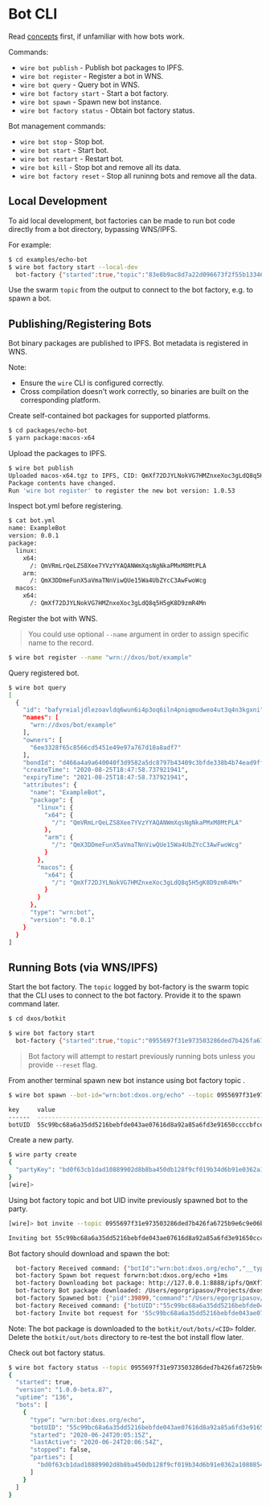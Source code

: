 # Bot CLI

Read [concepts](https://github.com/dxos/sdk/tree/master/packages/botkit) first, if unfamiliar with how bots work.

Commands:

* `wire bot publish` - Publish bot packages to IPFS.
* `wire bot register` - Register a bot in WNS.
* `wire bot query` - Query bot in WNS.
* `wire bot factory start` - Start a bot factory.
* `wire bot spawn` - Spawn new bot instance.
* `wire bot factory status` - Obtain bot factory status.

Bot management commands: 

* `wire bot stop` - Stop bot.
* `wire bot start` - Start bot.
* `wire bot restart` - Restart bot.
* `wire bot kill` - Stop bot and remove all its data.
* `wire bot factory reset` - Stop all runinng bots and remove all the data.

## Local Development

To aid local development, bot factories can be made to run bot code directly from a bot directory, bypassing WNS/IPFS.

For example:

```bash
$ cd examples/echo-bot
$ wire bot factory start --local-dev
  bot-factory {"started":true,"topic":"83e8b9ac8d7a22d096673f2f55b13346f225fd060fe869fab9c26042716753b5","peerId":"83e8b9ac8d7a22d096673f2f55b13346f225fd060fe869fab9c26042716753b5","localDev":true}
```

Use the swarm `topic` from the output to connect to the bot factory, e.g. to spawn a bot.

## Publishing/Registering Bots

Bot binary packages are published to IPFS. Bot metadata is registered in WNS.

Note:
* Ensure the `wire` CLI is configured correctly.
* Cross compilation doesn't work correctly, so binaries are built on the corresponding platform.


Create self-contained bot packages for supported platforms.

```bash
$ cd packages/echo-bot
$ yarn package:macos-x64
```

Upload the packages to IPFS.

```bash
$ wire bot publish
Uploaded macos-x64.tgz to IPFS, CID: QmXf72DJYLNokVG7HMZnxeXoc3gLdQ8q5H5gK8D9zmR4Mn
Package contents have changed.
Run 'wire bot register' to register the new bot version: 1.0.53
```

Inspect bot.yml before registering.

```bash
$ cat bot.yml
name: ExampleBot
version: 0.0.1
package:
  linux:
    x64:
      /: QmVRmLrQeLZS8Xee7YVzYYAQANWmXqsNgNkaPMxM8MtPLA
    arm:
      /: QmX3DDmeFunX5aVmaTNnViwQUe15Wa4UbZYcC3AwFwoWcg
  macos:
    x64:
      /: QmXf72DJYLNokVG7HMZnxeXoc3gLdQ8q5H5gK8D9zmR4Mn
```

Register the bot with WNS.

> You could use optional `--name` argument in order to assign specific name to the record.

```bash
$ wire bot register --name "wrn://dxos/bot/example"
```

Query registered bot.

```bash
$ wire bot query
[
  {
    "id": "bafyreialjdlezoavldq6wun6i4p3oq6iln4pniqmodweo4ut3q4n3kgxni",
    "names": [
      "wrn://dxos/bot/example"
    ],
    "owners": [
      "6ee3328f65c8566cd5451e49e97a767d10a8adf7"
    ],
    "bondId": "d466a4a9a640040f3d9582a5dc8797b43409c3bfde338b4b74ead9ffa225b494",
    "createTime": "2020-08-25T18:47:58.737921941",
    "expiryTime": "2021-08-25T18:47:58.737921941",
    "attributes": {
      "name": "ExampleBot",
      "package": {
        "linux": {
          "x64": {
            "/": "QmVRmLrQeLZS8Xee7YVzYYAQANWmXqsNgNkaPMxM8MtPLA"
          },
          "arm": {
            "/": "QmX3DDmeFunX5aVmaTNnViwQUe15Wa4UbZYcC3AwFwoWcg"
          }
        },
        "macos": {
          "x64": {
            "/": "QmXf72DJYLNokVG7HMZnxeXoc3gLdQ8q5H5gK8D9zmR4Mn"
          }
        }
      },
      "type": "wrn:bot",
      "version": "0.0.1"
    }
  }
]
```

## Running Bots (via WNS/IPFS)

Start the bot factory. The `topic` logged by bot-factory is the swarm topic that the CLI uses to connect to the bot factory. Provide it to the spawn command later.

```bash
$ cd dxos/botkit

$ wire bot factory start
  bot-factory {"started":true,"topic":"0955697f31e973503286ded7b426fa6725b9e6c9e06ba112f537467b0a1beb1e","peerId":"0955697f31e973503286ded7b426fa6725b9e6c9e06ba112f537467b0a1beb1e","localDev":false}
```
> Bot factory will attempt to restart previously running bots unless you provide `--reset` flag.

From another terminal spawn new bot instance using bot factory topic .

```bash
$ wire bot spawn --bot-id="wrn:bot:dxos.org/echo" --topic 0955697f31e973503286ded7b426fa6725b9e6c9e06ba112f537467b0a1beb1e

key     value
------  ----------------------------------------------------------------
botUID  55c99bc68a6a35dd5216bebfde043ae07616d8a92a85a6fd3e91650ccccbfcef
```

Create a new party.

```bash
$ wire party create
{
  "partyKey": "bd0f63cb1dad10889902d8b8ba450db128f9cf019b34d6b91e0362a108085483"
}
[wire]>
```

Using bot factory topic and bot UID invite previously spawned bot to the party.

```bash
[wire]> bot invite --topic 0955697f31e973503286ded7b426fa6725b9e6c9e06ba112f537467b0a1beb1e --bot-uid 55c99bc68a6a35dd5216bebfde043ae07616d8a92a85a6fd3e91650ccccbfcef

Inviting bot 55c99bc68a6a35dd5216bebfde043ae07616d8a92a85a6fd3e91650ccccbfcef to join 'bd0f63cb1dad10889902d8b8ba450db128f9cf019b34d6b91e0362a108085483' party with invitation: {"swarmKey":"c05c32751bb1a70fe70d801e4101c706c729f1bdf622f14cd3e9721effe1a2e8","invitation":"784cf2ab3ce3bb1be56dec738b9ab1d8a020cc95a54b619acdd084471f3ae154","hash":"3d36a6188a28a22f4b8f794ee9433cce6ca1b9b3"}
```

Bot factory should download and spawn the bot:

```bash
  bot-factory Received command: {"botId":"wrn:bot:dxos.org/echo","__type_url":"dxos.protocol.bot.Spawn"} +3m
  bot-factory Spawn bot request forwrn:bot:dxos.org/echo +1ms
  bot-factory Downloading bot package: http://127.0.0.1:8888/ipfs/QmXf72DJYLNokVG7HMZnxeXoc3gLdQ8q5H5gK8D9zmR4Mn +678ms
  bot-factory Bot package downloaded: /Users/egorgripasov/Projects/dxos/tests/botfactory/out/bots/QmV4MRDvTyrBfVVk7aXUxYtRWYWkv86pSYVME49XMHJ6xj +1s
  bot-factory Spawned bot: {"pid":39899,"command":"/Users/egorgripasov/Projects/dxos/tests/botfactory/out/bots/QmV4MRDvTyrBfVVk7aXUxYtRWYWkv86pSYVME49XMHJ6xj/main.bin","args":[],"wireEnv":{"WIRE_BOT_IPC_SERVER":"bot-39752","WIRE_BOT_UID":"55c99bc68a6a35dd5216bebfde043ae07616d8a92a85a6fd3e91650ccccbfcef","WIRE_BOT_NAME":"bot:Store Pygmy Marmoset","WIRE_BOT_CWD":"/Users/egorgripasov/Projects/dxos/tests/botfactory/out/bots/QmV4MRDvTyrBfVVk7aXUxYtRWYWkv86pSYVME49XMHJ6xj/.bots/55c99bc68a6a35dd5216bebfde043ae07616d8a92a85a6fd3e91650ccccbfcef","WIRE_BOT_RESTARTED":false},"cwd":"/Users/egorgripasov/Projects/dxos/tests/botfactory/out/bots/QmV4MRDvTyrBfVVk7aXUxYtRWYWkv86pSYVME49XMHJ6xj/.bots/55c99bc68a6a35dd5216bebfde043ae07616d8a92a85a6fd3e91650ccccbfcef"} +20ms
  bot-factory Received command: {"botUID":"55c99bc68a6a35dd5216bebfde043ae07616d8a92a85a6fd3e91650ccccbfcef","topic":"bd0f63cb1dad10889902d8b8ba450db128f9cf019b34d6b91e0362a108085483","modelOptions":"{}","invitation":"{\"swarmKey\":\"35769cec26533f9f4b4bb889320e473343902a9a8a210089b986e2cbd4ce47b9\",\"invitation\":\"bd996bd739be0187266830186d61fcbed21eece6c26c92be20c146b35ba28cf1\",\"hash\":\"a19549792f280a43d5fc9ad628393167a83fa744\"}","__type_url":"dxos.protocol.bot.Invite"} +3s
  bot-factory Invite bot request for '55c99bc68a6a35dd5216bebfde043ae07616d8a92a85a6fd3e91650ccccbfcef': {"botUID":"55c99bc68a6a35dd5216bebfde043ae07616d8a92a85a6fd3e91650ccccbfcef","topic":"bd0f63cb1dad10889902d8b8ba450db128f9cf019b34d6b91e0362a108085483","modelOptions":"{}","invitation":"{\"swarmKey\":\"35769cec26533f9f4b4bb889320e473343902a9a8a210089b986e2cbd4ce47b9\",\"invitation\":\"bd996bd739be0187266830186d61fcbed21eece6c26c92be20c146b35ba28cf1\",\"hash\":\"a19549792f280a43d5fc9ad628393167a83fa744\"}","__type_url":"dxos.protocol.bot.Invite"} +0ms
```

Note: The bot package is downloaded to the `botkit/out/bots/<CID>` folder. Delete the `botkit/out/bots` directory to re-test the bot install flow later.

Check out bot factory status.

```bash
$ wire bot factory status --topic 0955697f31e973503286ded7b426fa6725b9e6c9e06ba112f537467b0a1beb1e | jq
{
  "started": true,
  "version": "1.0.0-beta.87",
  "uptime": "136",
  "bots": [
    {
      "type": "wrn:bot:dxos.org/echo",
      "botUID": "55c99bc68a6a35dd5216bebfde043ae07616d8a92a85a6fd3e91650ccccbfcef",
      "started": "2020-06-24T20:05:15Z",
      "lastActive": "2020-06-24T20:06:54Z",
      "stopped": false,
      "parties": [
        "bd0f63cb1dad10889902d8b8ba450db128f9cf019b34d6b91e0362a108085483"
      ]
    }
  ]
}
```
